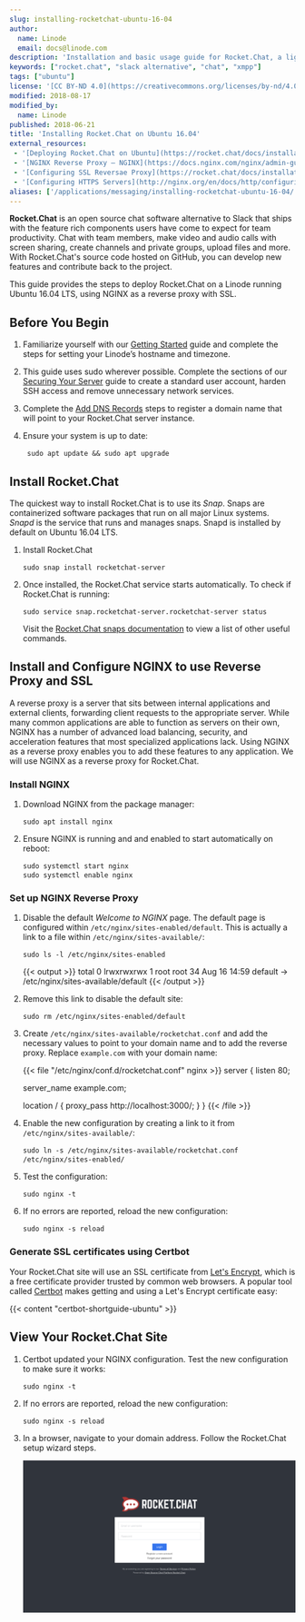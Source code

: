 ```yaml
---
slug: installing-rocketchat-ubuntu-16-04
author:
  name: Linode
  email: docs@linode.com
description: 'Installation and basic usage guide for Rocket.Chat, a lightweight XMPP server on Ubuntu 16.04.'
keywords: ["rocket.chat", "slack alternative", "chat", "xmpp"]
tags: ["ubuntu"]
license: '[CC BY-ND 4.0](https://creativecommons.org/licenses/by-nd/4.0)'
modified: 2018-08-17
modified_by:
  name: Linode
published: 2018-06-21
title: 'Installing Rocket.Chat on Ubuntu 16.04'
external_resources:
 - '[Deploying Rocket.Chat on Ubuntu](https://rocket.chat/docs/installation/manual-installation/ubuntu/)'
 - '[NGINX Reverse Proxy – NGINX](https://docs.nginx.com/nginx/admin-guide/web-server/reverse-proxy/)'
 - '[Configuring SSL Reversae Proxy](https://rocket.chat/docs/installation/manual-installation/configuring-ssl-reverse-proxy/)'
 - '[Configuring HTTPS Servers](http://nginx.org/en/docs/http/configuring_https_servers.html)'
aliases: ['/applications/messaging/installing-rocketchat-ubuntu-16-04/']
---
```


**Rocket.Chat** is an open source chat software alternative to Slack that ships with the feature rich components users have come to expect for team productivity. Chat with team members, make video and audio calls with screen sharing, create channels and private groups, upload files and more. With Rocket.Chat's source code hosted on GitHub, you can develop new features and contribute back to the project.

This guide provides the steps to deploy Rocket.Chat on a Linode running Ubuntu 16.04 LTS, using NGINX as a reverse proxy with SSL.

## Before You Begin

1. Familiarize yourself with our [Getting Started](/docs/getting-started/) guide and complete the steps for setting your Linode’s hostname and timezone.

1. This guide uses sudo wherever possible. Complete the sections of our [Securing Your Server](/docs/security/securing-your-server/) guide to create a standard user account, harden SSH access and remove unnecessary network services.

1. Complete the [Add DNS Records](/docs/websites/set-up-web-server-host-website/#add-dns-records) steps to register a domain name that will point to your Rocket.Chat server instance.

1. Ensure your system is up to date:

        sudo apt update && sudo apt upgrade

## Install Rocket.Chat

The quickest way to install Rocket.Chat is to use its *Snap*. Snaps are containerized software packages that run on all major Linux systems. *Snapd* is the service that runs and manages snaps. Snapd is installed by default on Ubuntu 16.04 LTS.

1.  Install Rocket.Chat

        sudo snap install rocketchat-server

1.  Once installed, the Rocket.Chat service starts automatically. To check if Rocket.Chat is running:

        sudo service snap.rocketchat-server.rocketchat-server status

    Visit the [Rocket.Chat snaps documentation](https://rocket.chat/docs/installation/manual-installation/ubuntu/snaps/) to view a list of other useful commands.

## Install and Configure NGINX to use Reverse Proxy and SSL

A reverse proxy is a server that sits between internal applications and external clients, forwarding client requests to the appropriate server. While many common applications are able to function as servers on their own, NGINX has a number of advanced load balancing, security, and acceleration features that most specialized applications lack. Using NGINX as a reverse proxy enables you to add these features to any application.  We will use NGINX as a reverse proxy for Rocket.Chat.

### Install NGINX

1.  Download NGINX from the package manager:

        sudo apt install nginx

1.  Ensure NGINX is running and and enabled to start automatically on reboot:

        sudo systemctl start nginx
        sudo systemctl enable nginx

### Set up NGINX Reverse Proxy

1.  Disable the default *Welcome to NGINX* page. The default page is configured within `/etc/nginx/sites-enabled/default`. This is actually a link to a file within `/etc/nginx/sites-available/`:

        sudo ls -l /etc/nginx/sites-enabled

    {{< output >}}
total 0
lrwxrwxrwx 1 root root 34 Aug 16 14:59 default -> /etc/nginx/sites-available/default
{{< /output >}}

1.  Remove this link to disable the default site:

        sudo rm /etc/nginx/sites-enabled/default

1.  Create `/etc/nginx/sites-available/rocketchat.conf` and add the necessary values to point to your domain name and to add the reverse proxy. Replace `example.com` with your domain name:

    {{< file "/etc/nginx/conf.d/rocketchat.conf" nginx >}}
server {
    listen 80;

    server_name example.com;

    location / {
        proxy_pass http://localhost:3000/;
    }
}
{{< /file >}}

1.  Enable the new configuration by creating a link to it from `/etc/nginx/sites-available/`:

        sudo ln -s /etc/nginx/sites-available/rocketchat.conf /etc/nginx/sites-enabled/

1.  Test the configuration:

        sudo nginx -t

1.  If no errors are reported, reload the new configuration:

        sudo nginx -s reload

### Generate SSL certificates using Certbot

Your Rocket.Chat site will use an SSL certificate from [Let's Encrypt](https://letsencrypt.org), which is a free certificate provider trusted by common web browsers. A popular tool called [Certbot](https://certbot.eff.org) makes getting and using a Let's Encrypt certificate easy:

{{< content "certbot-shortguide-ubuntu" >}}

## View Your Rocket.Chat Site

1.  Certbot updated your NGINX configuration. Test the new configuration to make sure it works:

        sudo nginx -t

1.  If no errors are reported, reload the new configuration:

        sudo nginx -s reload

1.  In a browser, navigate to your domain address. Follow the Rocket.Chat setup wizard steps.

    ![Rocket.Chat home page](rocketchat.png)

